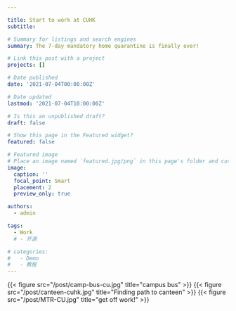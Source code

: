 ```yaml
---

title: Start to work at CUHK
subtitle: 

# Summary for listings and search engines
summary: The 7-day mandatory home quarantine is finally over!

# Link this post with a project
projects: []

# Date published
date: '2021-07-04T00:00:00Z'

# Date updated
lastmod: '2021-07-04T10:00:00Z'

# Is this an unpublished draft?
draft: false

# Show this page in the Featured widget?
featured: false

# Featured image
# Place an image named `featured.jpg/png` in this page's folder and customize its options here.
image:
  caption: ''
  focal_point: Smart
  placement: 2
  preview_only: true

authors:
  - admin

tags:
  - Work
  # - 开源

# categories:
#   - Demo
#   - 教程
---
```

{{< figure src="/post/camp-bus-cu.jpg" title="campus bus" >}}
{{< figure src="/post/canteen-cuhk.jpg" title="Finding path to canteen" >}}
{{< figure src="/post/MTR-CU.jpg" title="get off work!" >}}


<!-- 
## Overview

Are you David? -->


